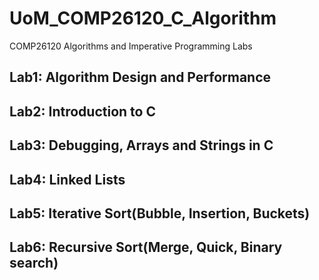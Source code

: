 # UoM_COMP26120_C_Algorithm

COMP26120 Algorithms and Imperative Programming Labs

## Lab1: Algorithm Design and Performance

## Lab2: Introduction to C

## Lab3: Debugging, Arrays and Strings in C

## Lab4: Linked Lists

## Lab5: Iterative Sort(Bubble, Insertion, Buckets)

## Lab6: Recursive Sort(Merge, Quick, Binary search)

